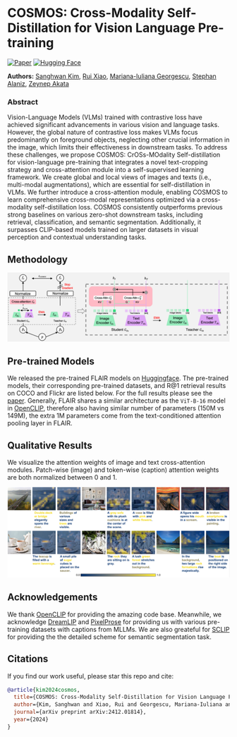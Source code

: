# COSMOS: Cross-Modality Self-Distillation for Vision Language Pre-training
[![Paper](https://img.shields.io/badge/paper-arxiv.2412.03561-B31B1B.svg)](https://arxiv.org/abs/2412.01814)
[![Hugging Face](https://img.shields.io/badge/HuggingFace-FLAIR-FFD700?logo=huggingface&logoColor=yellow)](https://huggingface.co/sankim2/cosmos)


**Authors:** [Sanghwan Kim](https://kim-sanghwan.github.io/), [Rui Xiao](https://www.eml-munich.de/people/rui-xiao), [Mariana-Iuliana Georgescu](https://lilygeorgescu.github.io/), [Stephan Alaniz](https://www.eml-munich.de/people/stephan-alaniz), [Zeynep Akata](https://www.eml-munich.de/people/zeynep-akata)

### Abstract
Vision-Language Models (VLMs) trained with contrastive loss have achieved significant advancements in various vision and language tasks. However, the global nature of contrastive loss makes VLMs focus predominantly on foreground objects, neglecting other crucial information in the image, which limits their effectiveness in downstream tasks. To address these challenges, we propose COSMOS: CrOSs-MOdality Self-distillation for vision-language pre-training that integrates a novel text-cropping strategy and cross-attention module into a self-supervised learning framework. We create global and local views of images and texts (i.e., multi-modal augmentations), which are essential for self-distillation in VLMs. We further introduce a cross-attention module, enabling COSMOS to learn comprehensive cross-modal representations optimized via a cross-modality self-distillation loss. COSMOS consistently outperforms previous strong baselines on various zero-shot downstream tasks, including retrieval, classification, and semantic segmentation. Additionally, it surpasses CLIP-based models trained on larger datasets in visual perception and contextual understanding tasks. 

## Methodology
![](assets/framework.png "An overview of COSMOS")

## Pre-trained Models

We released the pre-trained FLAIR models on [Huggingface](https://huggingface.co/xiaorui638/flair). The pre-trained models, their corresponding pre-trained datasets, and R@1 retrieval results on COCO and Flickr are listed below. For the full results please see the [paper](https://arxiv.org/pdf/2412.03561). Generally, FLAIR shares a similar architecture as the `ViT-B-16` model in [OpenCLIP](https://github.com/mlfoundations/open_clip), therefore also having similar number of parameters (150M vs 149M), the extra 1M parameters come from the text-conditioned attention pooling layer in FLAIR.


## Qualitative Results

We visualize the attention weights of image and text cross-attention modules. Patch-wise (image) and token-wise (caption) attention weights are both normalized between 0 and 1.

![](assets/qualitative_results_supp.png "Qualitative Results")

## Acknowledgements
We thank [OpenCLIP](https://github.com/mlfoundations/open_clip) for providing the amazing code base. Meanwhile, we acknowledge [DreamLIP](https://github.com/zyf0619sjtu/DreamLIP) and [PixelProse](https://huggingface.co/datasets/tomg-group-umd/pixelprose) for providing us with various pre-training datasets with captions from MLLMs. We are also greateful for [SCLIP](https://github.com/wangf3014/SCLIP) for providing the the detailed scheme for semantic segmentation task.

## Citations
If you find our work useful, please star this repo and cite:

```bibtex
@article{kim2024cosmos,
  title={COSMOS: Cross-Modality Self-Distillation for Vision Language Pre-training},
  author={Kim, Sanghwan and Xiao, Rui and Georgescu, Mariana-Iuliana and Alaniz, Stephan and Akata, Zeynep},
  journal={arXiv preprint arXiv:2412.01814},
  year={2024}
}
